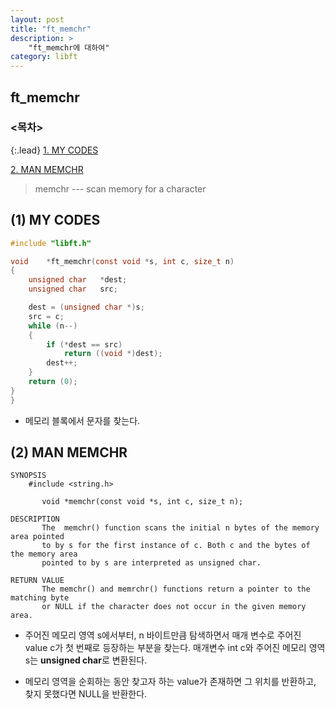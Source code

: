 ```yaml
---
layout: post
title: "ft_memchr"
description: >
    "ft_memchr에 대하여"
category: libft
---
```

## ft_memchr

### <목차>
{:.lead}
[1. MY CODES](#1-my-codes)

[2. MAN MEMCHR](#2-man-memchr)

> memchr --- scan memory for a character

## (1) MY CODES

~~~c
#include "libft.h"

void	*ft_memchr(const void *s, int c, size_t n)
{
	unsigned char	*dest;
	unsigned char	src;

	dest = (unsigned char *)s;
	src = c;
	while (n--)
	{
		if (*dest == src)
			return ((void *)dest);
		dest++;
	}
	return (0);
}
}
~~~
- 메모리 블록에서 문자를 찾는다.

## (2) MAN MEMCHR
~~~plain
SYNOPSIS
    #include <string.h>

       void *memchr(const void *s, int c, size_t n);

DESCRIPTION
       The  memchr() function scans the initial n bytes of the memory area pointed 
	   to by s for the first instance of c. Both c and the bytes of the memory area
	   pointed to by s are interpreted as unsigned char.

RETURN VALUE
       The memchr() and memrchr() functions return a pointer to the matching byte
	   or NULL if the character does not occur in the given memory area.
~~~
- 주어진 메모리 영역 s에서부터, n 바이트만큼 탐색하면서 매개 변수로 주어진 value c가 첫 번째로 등장하는 부분을 찾는다. 매개변수 int c와 주어진 메모리 영역 s는 **unsigned char**로 변환된다.

- 메모리 영역을 순회하는 동안 찾고자 하는 value가 존재하면 그 위치를 반환하고, 찾지 못했다면 NULL을 반환한다.